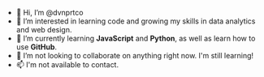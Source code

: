 - 👋 Hi, I’m @dvnprtco
- 👀 I’m interested in learning code and growing my skills in data analytics and web design.
- 🌱 I’m currently learning **JavaScript** and **Python**, as well as learn how to use **GitHub**.
- 💞️ I’m not looking to collaborate on anything right now. I'm still learning!
- 📫 I'm not available to contact.

<!---
dvnprtco/dvnprtco is a ✨ special ✨ repository because its `README.md` (this file) appears on your GitHub profile.
You can click the Preview link to take a look at your changes.
--->

